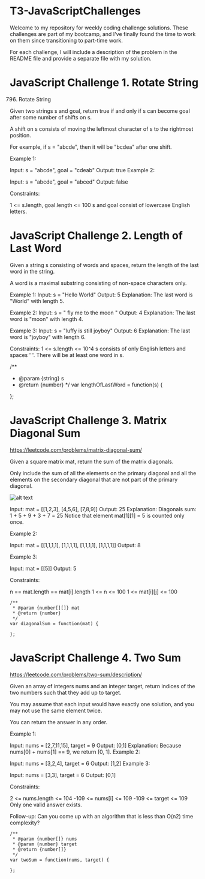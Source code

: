 # T3-JavaScriptChallenges

Welcome to my repository for weekly coding challenge solutions. These challenges are part of my bootcamp, and I've finally found the time to work on them since transitioning to part-time work.

For each challenge, I will include a description of the problem in the README file and provide a separate file with my solution.


# JavaScript Challenge 1. Rotate String

796. Rotate String

Given two strings s and goal, return true if and only if s can become goal after some number of shifts on s.

A shift on s consists of moving the leftmost character of s to the rightmost position.

For example, if s = "abcde", then it will be "bcdea" after one shift.
 

Example 1:

Input: s = "abcde", goal = "cdeab"
Output: true
Example 2:

Input: s = "abcde", goal = "abced"
Output: false
 

Constraints:

1 <= s.length, goal.length <= 100
s and goal consist of lowercase English letters.

# JavaScript Challenge 2. Length of Last Word

Given a string s consisting of words and spaces, return the length of the last word in the string.

A word is a maximal substring consisting of non-space characters only.

 
Example 1:
Input: s = "Hello World"
Output: 5
Explanation: The last word is "World" with length 5.

Example 2:
Input: s = "   fly me   to   the moon  "
Output: 4
Explanation: The last word is "moon" with length 4.

Example 3:
Input: s = "luffy is still joyboy"
Output: 6
Explanation: The last word is "joyboy" with length 6.
 

Constraints:
1 <= s.length <= 10^4
s consists of only English letters and spaces ' '.
There will be at least one word in s.

/**
 * @param {string} s
 * @return {number}
 */
var lengthOfLastWord = function(s) {
    
};

# JavaScript Challenge 3. Matrix Diagonal Sum

https://leetcode.com/problems/matrix-diagonal-sum/

Given a square matrix mat, return the sum of the matrix diagonals.

Only include the sum of all the elements on the primary diagonal and all the elements on the secondary diagonal that are not part of the primary diagonal.

![alt text](image.png)

Input: mat = [[1,2,3],
              [4,5,6],
              [7,8,9]]
Output: 25
Explanation: Diagonals sum: 1 + 5 + 9 + 3 + 7 = 25
Notice that element mat[1][1] = 5 is counted only once.

Example 2:

Input: mat = [[1,1,1,1],
              [1,1,1,1],
              [1,1,1,1],
              [1,1,1,1]]
Output: 8

Example 3:

Input: mat = [[5]]
Output: 5

Constraints:

n == mat.length == mat[i].length
1 <= n <= 100
1 <= mat[i][j] <= 100

```
/**
 * @param {number[][]} mat
 * @return {number}
 */
var diagonalSum = function(mat) {
    
};
```

# JavaScript Challenge 4. Two Sum
https://leetcode.com/problems/two-sum/description/

Given an array of integers nums and an integer target, return indices of the two numbers such that they add up to target.

You may assume that each input would have exactly one solution, and you may not use the same element twice.

You can return the answer in any order.

Example 1:

Input: nums = [2,7,11,15], target = 9
Output: [0,1]
Explanation: Because nums[0] + nums[1] == 9, we return [0, 1].
Example 2:

Input: nums = [3,2,4], target = 6
Output: [1,2]
Example 3:

Input: nums = [3,3], target = 6
Output: [0,1]
 

Constraints:

2 <= nums.length <= 104
-109 <= nums[i] <= 109
-109 <= target <= 109
Only one valid answer exists.
 

Follow-up: Can you come up with an algorithm that is less than O(n2) time complexity?

```JS 
/**
 * @param {number[]} nums
 * @param {number} target
 * @return {number[]}
 */
var twoSum = function(nums, target) {
    
};
```